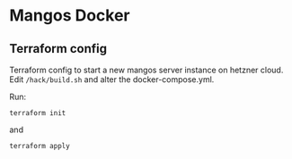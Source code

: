 # Mangos Docker

## Terraform config

Terraform config to start a new mangos server instance on hetzner cloud.
Edit `/hack/build.sh` and alter the docker-compose.yml.

Run:

```
terraform init
```

and

```
terraform apply
```
